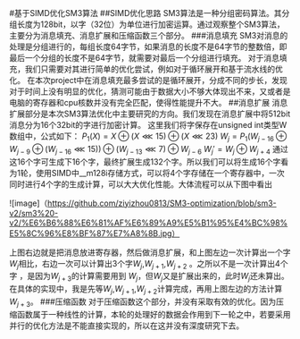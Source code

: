 #基于SIMD优化SM3算法
##SIMD优化思路
SM3算法是一种分组密码算法。其分组长度为128bit，以字（32位）为单位进行加密运算。通过观察整个SM3算法，主要分为消息填充、消息扩展和压缩函数三个部分。
###消息填充
SM3对消息的处理是分组进行的，每组长度64字节，如果消息的长度不是64字节的整数倍，即最后一个分组的长度不是64字节，就需要对最后一个分组进行填充。
对于消息填充，我们只需要对其进行简单的优化尝试，例如对于循环展开和基于流水线的优化。
在本次project中在消息填充最多尝试的是循环展开，分成不同的步长，发现对于时间上没有明显的优化，猜测可能由于数据大小不够大体现出不来，又或者是电脑的寄存器和cpu核数并没有完全匹配，使得性能提升不大。
##消息扩展
消息扩展部分是本次SM3算法优化中主要研究的方向。我们发现在消息扩展中将512bit消息分为16个32bit的字进行加密计算。
这里我们将字保存在unsigned int类型W数组中，公式如下：
$P_1(X) = X \oplus (X \lll 15)  \oplus (X \lll 23)$
$W_j=P_1(W_{j-16} \oplus W_{j-9} \oplus (W_{j-16} \lll 15)) \oplus (W_{j-13} \lll 7) \oplus W_{j-6}$
$W_j'  = W_j \oplus W_{j+4}$
通过这16个字可生成下16个字，最终扩展生成132个字。所以我们可以将生成16个字看为1轮，使用SIMD中__m128i存储方式，可以将4个字存储在一个寄存器中，一次同时进行4个字的生成计算，可以大大优化性能。大体流程可以从下图中看出

![image]（https://github.com/ziyizhou0813/SM3-optimization/blob/sm3-v2/sm3%20-v2/%E6%B6%88%E6%81%AF%E6%89%A9%E5%B1%95%E4%BC%98%E5%8C%96%E8%BF%87%E7%A8%8B.jpg）

上图右边就是把消息放进寄存器，然后做消息扩展，和上图左边一次计算出一个字$W_j$相比，右边一次可以计算出3个字$W_{j}$,$W_{j+1}$,$W_{j+2}$ 。之所以不是一次计算出4个字 ，是因为$W_{j+3}$的计算需要用到 $W_{j}$，但$W_{j}$又是扩展出来的，此时$W_{j}$还未算出。在具体的实现中，我是先等$W_{j}$,$W_{j+1}$,$W_{j+2}$计算完成，再用上图左边的方法计算$W_{j+3}$。
###压缩函数
对于压缩函数这个部分，并没有采取有效的优化。因为压缩函数属于一种线性的计算，本轮的处理好的数据会作用到下一轮之中，若要采用并行的优化方法是不能直接实现的，所以在这并没有深度研究下去。
